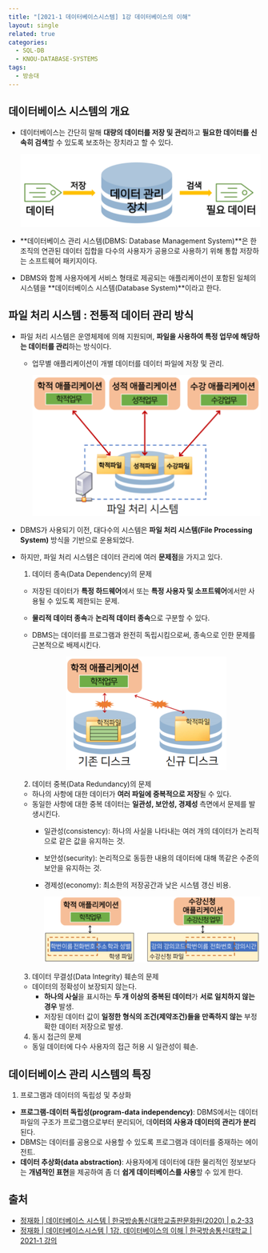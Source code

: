 ```yaml
---
title: "[2021-1 데이터베이스시스템] 1강 데이터베이스의 이해"
layout: single
related: true
categories:
  - SQL-DB
  - KNOU-DATABASE-SYSTEMS
tags:
  - 방송대
---
```


## 데이터베이스 시스템의 개요
- 데이터베이스는 간단히 말해 **대량의 데이터를 저장 및 관리**하고 **필요한 데이터를 신속히 검색**할 수 있도록 보조하는 장치라고 할 수 있다.

  <p align="center"><img src="/assets/images/sql-db/001-definition-of-database.png"></p>
  
- **데이터베이스 관리 시스템(DBMS: Database Management System)**은 한 조직의 연관된 데이터 집합을 다수의 사용자가 공용으로 사용하기 위해 통합 저장하는 소프트웨어 패키지이다.
- DBMS와 함께 사용자에게 서비스 형태로 제공되는 애플리케이션이 포함된 일체의 시스템을 **데이터베이스 시스템(Database System)**이라고 한다.

## 파일 처리 시스템 : 전통적 데이터 관리 방식
- 파일 처리 시스템은 운영체제에 의해 지원되며, **파일을 사용하여 특정 업무에 해당하는 데이터를 관리**하는 방식이다.
  - 업무별 애플리케이션이 개별 데이터를 데이터 파일에 저장 및 관리. 
  
    <p align="center"><img src="/assets/images/sql-db/001-file-processing-system.png"></p>

- DBMS가 사용되기 이전, 대다수의 시스템은 **파일 처리 시스템(File Processing System)** 방식을 기반으로 운용되었다.
- 하지만, 파일 처리 시스템은 데이터 관리에 여러 **문제점**을 가지고 있다.

  1. 데이터 종속(Data Dependency)의 문제
    - 저장된 데이터가 **특정 하드웨어**에서 또는 **특정 사용자 및 소프트웨어**에서만 사용될 수 있도록 제한되는 문제.
    - **물리적 데이터 종속**과 **논리적 데이터 종속**으로 구분할 수 있다.
    - DBMS는 데이터를 프로그램과 완전히 독립시킴으로써, 종속으로 인한 문제를 근본적으로 배제시킨다.
    
      <p align="center"><img src="/assets/images/sql-db/001-data-dependency.png"></p>
        
  2. 데이터 중복(Data Redundancy)의 문제
    - 하나의 사항에 대한 데이터가 **여러 파일에 중복적으로 저장**될 수 있다.
    - 동일한 사항에 대한 중복 데이터는 **일관성, 보안성, 경제성** 측면에서 문제를 발생시킨다.
      + 일관성(consistency): 하나의 사실을 나타내는 여러 개의 데이터가 논리적으로 같은 값을 유지하는 것.
      + 보안성(security): 논리적으로 동등한 내용의 데이터에 대해 똑같은 수준의 보안을 유지하는 것.
      + 경제성(economy): 최소한의 저장공간과 낮은 시스템 갱신 비용.

        <p align="center"><img src="/assets/images/sql-db/001-data-redundancy.png"></p>
        
  3. 데이터 무결성(Data Integrity) 훼손의 문제
    - 데이터의 정확성이 보장되지 않는다.
      - **하나의 사실**을 표시하는 **두 개 이상의 중복된 데이터**가 **서로 일치하지 않는 경우** 발생.
      - 저장된 데이터 값이 **일정한 형식의 조건(제약조건)들을 만족하지 않는** 부정확한 데이터 저장으로 발생.
  
  4. 동시 접근의 문제
    - 동일 데이터에 다수 사용자의 접근 허용 시 일관성이 훼손.
    
 ## 데이터베이스 관리 시스템의 특징
 1. 프로그램과 데이터의 독립성 및 추상화
   - **프로그램-데이터 독립성(program-data independency)**: DBMS에서는 데이터 파일의 구조가 프로그램으로부터 분리되어, 데**이터의 사용과 데이터의 관리가 분리**된다.
   - DBMS는 데이터를 공용으로 사용할 수 있도록 프로그램과 데이터를 중재하는 에이전트.
   - **데이터 추상화(data abstraction)**: 사용자에게 데이터에 대한 물리적인 정보보다는 **개념적인 표현**을 제공하여 좀 더 **쉽게 데이터베이스를 사용**할 수 있게 한다.


 
## 출처
- [정재화 \| 데이터베이스 시스템 \| 한국방송통신대학교출판문화원(2020) \| p.2-33](https://press.knou.ac.kr/goods/textBookView.do?condCmdtCode=9788920035500&condLscValue=001&condYr=&condSmst=)
- [정재화 \| 데이터베이스시스템 \| 1강. 데이터베이스의 이해 \| 한국방송통신대학교 \| 2021-1 강의](https://ucampus.knou.ac.kr/ekp/user/course/initUCRCourse.sdo?pageIndex=1&recordCountPerPage=4&sbjtId=KNOU1411001&cntsId=KNOU1411&atlcNo=6889724&tespNo=&lectPldcTocNo=&examApexNo=&burSbjtCd=&tabNo=01&curSbjtId=&curLectPldcTocNo=&systemDiv=H&searchCntsCateNo=34&searchShgr=&searchSeme=&epTicket=LOG)
